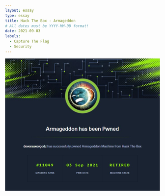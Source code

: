 ```yaml
---
layout: essay
type: essay
title: Hack The Box - Armageddon
# All dates must be YYYY-MM-DD format!
date: 2021-09-03
labels:
  - Capture The Flag
  - Security
---
```


<img src="../images/htb-armageddon.jpg">

